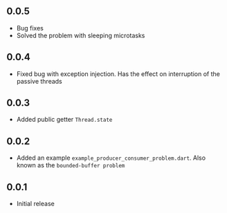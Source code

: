 ## 0.0.5

- Bug fixes
- Solved the problem with sleeping microtasks 

## 0.0.4

- Fixed bug with exception injection. Has the effect on interruption of the passive threads

## 0.0.3

- Added public getter `Thread.state` 

## 0.0.2

- Added an example `example_producer_consumer_problem.dart`. Also known as the `bounded-buffer problem`

## 0.0.1

- Initial release

